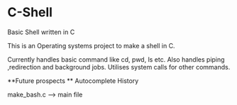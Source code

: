 # C-Shell
Basic Shell written in C

This is an Operating systems project to make a shell in C.

Currently handles basic command like cd, pwd, ls etc. Also handles piping ,redirection and background jobs. 
Utilises system calls for other commands.

**Future prospects **
Autocomplete
History

make_bash.c --> main file

